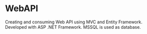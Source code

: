 # WebAPI
Creating and consuming Web API using MVC and Entity Framework. Developed with ASP .NET Framework. MSSQL is used as database.
